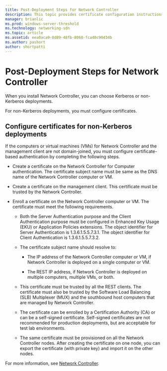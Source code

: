 ```yaml
---
title: Post-Deployment Steps for Network Controller
description: This topic provides certificate configuration instructions for non-Kerberos deployments of Network Controller in Windows Server 2016 Datacenter.
manager: brianlic
ms.prod: windows-server-threshold
ms.technology: networking-sdn
ms.topic: article
ms.assetid: eea0aca9-8d89-48fb-8068-fca40c90d34b
ms.author: pashort
author: shortpatti
---
```

# Post-Deployment Steps for Network Controller

When you install Network Controller, you can choose Kerberos or non-Kerberos deployments.

For non\-Kerberos deployments, you must configure certificates.

## Configure certificates for non-Kerberos deployments

If the computers or virtual machines \(VMs\) for Network Controller and the management client are not domain\-joined, you must configure certificate\-based authentication by completing the following steps.

- Create a certificate on the Network Controller for Computer authentication. The certificate subject name must be same as the DNS name of the Network Controller computer or VM.

- Create a certificate on the management client. This certificate must be trusted by the Network Controller.
  
- Enroll a certificate on the Network Controller computer or VM. The certificate must meet the following requirements.
  
    -  Both the Server Authentication purpose and the Client Authentication purpose must be configured in Enhanced Key Usage \(EKU\) or Application Policies extensions. The object identifier for Server Authentication is 1.3.6.1.5.5.7.3.1. The object identifier for Client Authentication is 1.3.6.1.5.5.7.3.2.
  
    - The certificate subject name should resolve to:
  
        - The IP address of the Network Controller computer or VM, if Network Controller is deployed on a single computer or VM.

        - The REST IP address, if Network Controller is deployed on multiple computers, multiple VMs, or both.
  
    - This certificate must be trusted by all the REST clients. The certificate must also be trusted by the Software Load Balancing (SLB) Multiplexer (MUX) and the southbound host computers that are managed by Network Controller.
  
    - The certificate can be enrolled by a Certification Authority (CA) or can be a self-signed certificate. Self-signed certificates are not recommended for production deployments, but are acceptable for test lab environments.
  
    - The same certificate must be provisioned on all the Network Controller nodes. After creating the certificate on one node, you can export the certificate (with private key) and import it on the other nodes.

For more information, see [Network Controller](Network-Controller.md).
